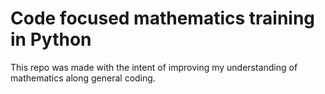 # Code focused mathematics training in Python
This repo was made with the intent of improving my understanding of mathematics along general coding.
